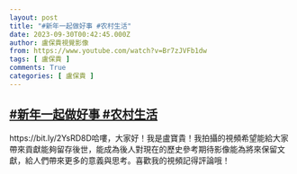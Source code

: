 ```yaml
---
layout: post
title: "#新年一起做好事 #农村生活"
date: 2023-09-30T00:42:45.000Z
author: 盧保貴視覺影像
from: https://www.youtube.com/watch?v=Br7zJVFb1dw
tags: [ 盧保貴 ]
comments: True
categories: [ 盧保貴 ]
---
```

<!--1696034565000-->
[#新年一起做好事 #农村生活](https://www.youtube.com/watch?v=Br7zJVFb1dw)
------

<div>
https://bit.ly/2YsRD8D哈嘍，大家好！我是盧寶貴！我拍攝的視頻希望能給大家帶來貢獻能夠留存後世，能成為後人對現在的歷史參考期待影像能為將來保留文獻，給人們帶來更多的意義與思考。喜歡我的視頻記得評論哦！
</div>
